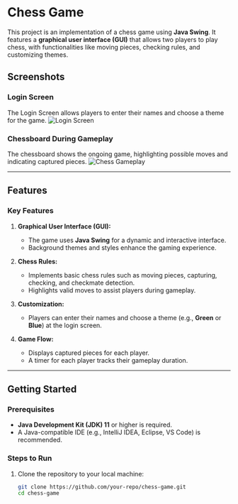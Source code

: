 # Chess Game 

This project is an implementation of a chess game using **Java Swing**. It features a **graphical user interface (GUI)** that allows two players to play chess, with functionalities like moving pieces, checking rules, and customizing themes.

## Screenshots

### Login Screen
The Login Screen allows players to enter their names and choose a theme for the game.
![Login Screen](https://github.com/user-attachments/assets/ea827ba3-582d-44e7-85d6-fa89a9f4b893)


### Chessboard During Gameplay
The chessboard shows the ongoing game, highlighting possible moves and indicating captured pieces.
![Chess Gameplay](https://github.com/user-attachments/assets/0ecf3834-e9da-4303-b3cf-6fd690b9257e)

---


## Features

### Key Features
1. **Graphical User Interface (GUI):**
   - The game uses **Java Swing** for a dynamic and interactive interface.
   - Background themes and styles enhance the gaming experience.

2. **Chess Rules:**
   - Implements basic chess rules such as moving pieces, capturing, checking, and checkmate detection.
   - Highlights valid moves to assist players during gameplay.

3. **Customization:**
   - Players can enter their names and choose a theme (e.g., **Green** or **Blue**) at the login screen.

4. **Game Flow:**
   - Displays captured pieces for each player.
   - A timer for each player tracks their gameplay duration.

---

## Getting Started

### Prerequisites
- **Java Development Kit (JDK) 11** or higher is required.
- A Java-compatible IDE (e.g., IntelliJ IDEA, Eclipse, VS Code) is recommended.

### Steps to Run
1. Clone the repository to your local machine:
   ```bash
   git clone https://github.com/your-repo/chess-game.git
   cd chess-game
